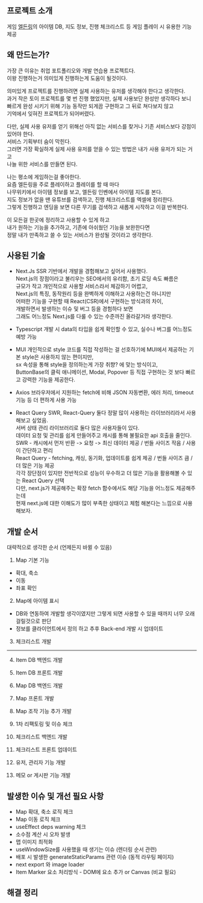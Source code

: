 ## 프로젝트 소개
게임 [엘든링](https://namu.wiki/w/%EC%97%98%EB%93%A0%20%EB%A7%81)의 아이템 DB, 지도 정보, 진행 체크리스트 등
게임 플레이 시 유용한 기능 제공


## 왜 만드는가?
가장 큰 이유는 취업 포트폴리오와 개발 연습용 프로젝트다.   
이왕 진행하는거 의미있게 진행하는게 도움이 될것이다.

의미있게 프로젝트를 진행하려면 실제 사용하는 유저를 생각해야 한다고 생각한다.   
과거 작은 토이 프로젝트를 몇 번 진행 했었지만, 실제 사용보단 완성만 생각하다 보니   
빠르게 완성 시키기 위해 기능 동작만 되게끔 구현하고 그 뒤로 쳐다보지 않고   
기억에서 잊혀진 프로젝트가 되어버렸다.

다만, 실제 사용 유저를 얻기 위해선 아직 없는 서비스를 찾거나 기존 서비스보다 강점이 있어야 한다.   
서비스 기획부터 숨이 막힌다.   
그러면 가장 확실하게 실제 사용 유저를 얻을 수 있는 방법은 내가 사용 유저가 되는 거고   
나늘 위한 서비스를 만들면 된다.

나는 평소에 게임하는걸 좋아한다.   
요즘 엘든링을 주로 플레이하고 플레이를 할 때 마다   
나무위키에서 아이템 정보를 보고, 엘든링 인벤에서 아이템 지도를 본다.   
지도 정보가 없을 땐 유튜브를 검색하고, 진행 체크리스트를 엑셀에 정리한다.   
그렇게 진행하고 엔딩을 보면 다른 무기를 검색하고 새롭게 시작하고 이걸 반복한다.

이 모든걸 한곳에 정리하고 사용할 수 있게 하고   
내가 원하는 기능을 추가하고, 기존에 아쉬웠던 기능을 보완한다면   
정말 내가 만족하고 쓸 수 있는 서비스가 완성될 것이라고 생각한다.


## 사용된 기술
- Next.Js
  SSR 기반에서 개발을 경험해보고 싶어서 사용했다.   
  Next.js의 장점이라고 불리우는 SEO에서의 유리함, 초기 로딩 속도 빠름은   
  규모가 작고 개인적으로 사용할 서비스라서 체감하기 어렵고,   
  Next.js의 특징, 동작원리 등을 완벽하게 이해하고 사용하는건 아니지만   
  어떠한 기능을 구현할 때 React(CSR)에서 구현하는 방식과의 차이,   
  개발하면서 발생하는 이슈 및 버그 등을 경험하다 보면   
  그래도 어느정도 Next.js를 다룰 수 있는 수준까진 올라갈거라 생각한다.

- Typescript
  개발 시 data의 타입을 쉽게 확인할 수 있고, 실수나 버그를 어느정도 예방 가능

- MUI
  개인적으로 style 코드를 직접 작성하는 걸 선호하기에 MUI에서 제공하는 기본 style은 사용하지 않는 편이지만,   
  sx 속성을 통해 style을 정의하는게 가장 취향? 에 맞는 방식이고,   
  ButtonBase의 클릭 애니메이션, Modal, Popover 등 직접 구현하는 것 보다 빠르고 강력한 기능을 제공한다.

- Axios
  브라우저에서 지원하는 fetch에 비해 JSON 자동변환, 에러 처리, timeout 기능 등 더 편하게 사용 가능

- React Query
  SWR, React-Query 둘다 정말 많이 사용하는 라이브러리라서 사용해보고 싶었음.   
  서버 상태 관리 라이브러리로 둘다 많은 사용자들이 있다.   
  데이터 요청 및 관리를 쉽게 만들어주고 캐시를 통해 불필요한 api 호출을 줄인다.   
  SWR - 캐시에서 먼저 반환 -> 요청 -> 최신 데이터 제공 / 번들 사이즈 작음 / 사용이 간단하고 편리   
  React Query - fetching, 캐싱, 동기화, 업데이트를 쉽게 제공 / 번들 사이즈 큼 / 더 많은 기능 제공   
  각각 장단점이 있지만 전반적으로 성능이 우수하고 더 많은 기능을 활용해볼 수 있는 React Query 선택   
  다만, next.js가 제공해주는 확장 fetch 함수에서도 해당 기능을 어느정도 제공해주는데   
  현재 next.js에 대한 이해도가 많이 부족한 상태이고 체험 해본다는 느낌으로 사용해보자.


## 개발 순서
대략적으로 생각한 순서 (언제든지 바뀔 수 있음)

1. Map 기본 기능
  - 확대, 축소
  - 이동
  - 좌표 확인

2. Map에 아이템 표시
  - DB와 연동하여 개발할 생각이였지만 그렇게 되면 사용할 수 있을 때까지 너무 오래걸릴것으로 판단
  - 정보를 클라이언트에서 정의 하고 추후 Back-end 개발 시 업데이트

3. 체크리스트 개발

------------------------------------------------

4. Item DB 백엔드 개발

5. Item DB 프론트 개발

5. Map DB 백엔드 개발

6. Map 프론트 개발

7. Map 조작 기능 추가 개발

8. 1차 리팩토링 및 이슈 체크

9. 체크리스트 백엔드 개발

10. 체크리스트 프론트 업데이트

11. 유저, 관리자 기능 개발

12. 메모 or 게시판 기능 개발


## 발생한 이슈 및 개선 필요 사항
- Map 확대, 축소 로직 체크
- Map 이동 로직 체크
- useEffect deps warning 체크
- 소수점 계산 시 오차 발생
- 맵 이미지 최적화
- useWindowSize를 사용했을 때 생기는 이슈 (렌더링 순서 관련)
- 배포 시 발생한 generateStaticParams 관련 이슈 (동적 라우팅 페이지)
- next export 와 image loader
- Item Marker 요소 처리방식 - DOM에 요소 추가 or Canvas (비교 필요)


## 해결 정리